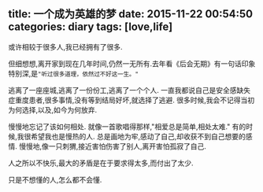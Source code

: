 title: 一个成为英雄的梦
date: 2015-11-22 00:54:50
categories: diary
tags: [love,life]
---

或许相较于很多人,我已经拥有了很多.

但细想想,离开家到现在几年时间,仍然一无所有.去年看《后会无期》有一句话印象特别深,是`"听过很多道理，依然过不好这一生。"`

逃离了一座座城,逃离了一份份工,逃离了一个个人. 一直我都说自己是安全感缺失症重度患者,很多事情,没有等到结局好坏,就选择了逃避. 很多时候,我会不记得当初为何选择,以及,如今为何放弃.

<!-- more -->

慢慢地忘记了该如何相处. 就像一首歌唱得那样,"相爱总是简单,相处太难." 有的时候,我很希望我也是慢热的人. 总是画地为牢,感动了自己,却收获不到自己想要的感情. 慢慢地,像一只刺猬,接近害怕伤害了别人,离开害怕孤寂了自己.

人之所以不快乐,最大的矛盾是在于要求得太多,而付出了太少. 

只是不想懂的人,怎么都不会懂.
